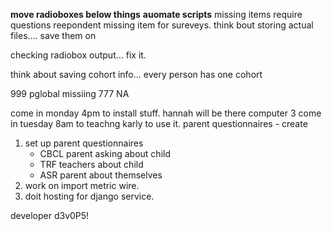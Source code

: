 __move radioboxes below things__
__auomate scripts__
missing items
require questions
reepondent missing item for sureveys. 
think bout storing actual files.... save them on 

checking radiobox output... fix it. 

think about saving cohort info... every person has one cohort 


999 pglobal missiing
777 NA

come in monday 4pm to install stuff. hannah will be there computer 3
come in tuesday 8am to teachng karly to use it. 
parent questionnaires - create 

1. set up parent questionnaires 
    - CBCL parent asking about child 
    - TRF teachers about child
    - ASR parent about themselves
2. work on import metric wire. 
3. doit hosting for django service.  


developer
d3v0P5!



